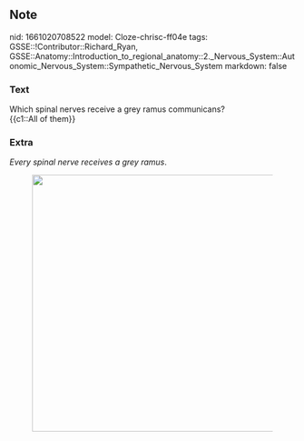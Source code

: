## Note
nid: 1661020708522
model: Cloze-chrisc-ff04e
tags: GSSE::!Contributor::Richard_Ryan, GSSE::Anatomy::Introduction_to_regional_anatomy::2._Nervous_System::Autonomic_Nervous_System::Sympathetic_Nervous_System
markdown: false

### Text
<div class="toggle">
  Which spinal nerves receive a grey ramus communicans?
</div>
<div class="toggle">
  {{c1::All of them}}
</div>

### Extra
<p id="03e929ac-b0fe-4538-90f3-458a9c16744c" class=""><em>Every
spinal nerve receives a grey ramus</em>.
<figure id="e07d7b72-27da-417a-8c71-26eda66ff0f3" class="image">
  <a href= 
  "Sympathetic%20Nervous%20System%20c5175d8682a748a0b949604645b5a338/Untitled%2010.png">
  <img style="width:452px" src= 
  "8a74471fde553abfcb1e379cb386ccd95175df75.png"></a>
</figure>

